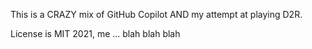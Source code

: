 This is a CRAZY mix of GitHub Copilot AND my attempt at playing D2R.

License is MIT 2021, me ... blah blah blah
